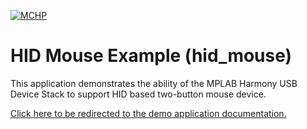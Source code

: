 

[![MCHP](https://www.microchip.com/ResourcePackages/Microchip/assets/dist/images/logo.png)](https://www.microchip.com)

# HID Mouse Example (hid_mouse)

This application demonstrates the ability of the MPLAB Harmony USB Device Stack to support HID based two-button mouse device. 

[Click here to be redirected to the demo application documentation.](../../docs/docs_md/GUID-AC1353F8-AC36-4056-AFD7-B7AC4BC20ABA.md)
